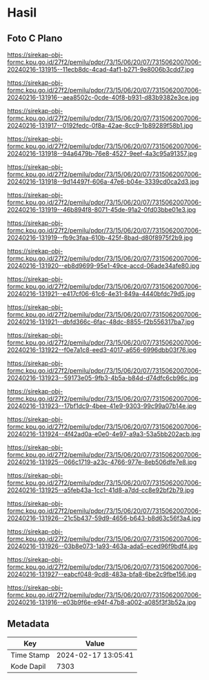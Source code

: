 # Hasil

## Foto C Plano

https://sirekap-obj-formc.kpu.go.id/27f2/pemilu/pdpr/73/15/06/20/07/7315062007006-20240216-131915--11ecb8dc-4cad-4af1-b271-9e8006b3cdd7.jpg

https://sirekap-obj-formc.kpu.go.id/27f2/pemilu/pdpr/73/15/06/20/07/7315062007006-20240216-131916--aea8502c-0cde-40f8-b931-d83b9382e3ce.jpg

https://sirekap-obj-formc.kpu.go.id/27f2/pemilu/pdpr/73/15/06/20/07/7315062007006-20240216-131917--0192fedc-0f8a-42ae-8cc9-1b89289f58b1.jpg

https://sirekap-obj-formc.kpu.go.id/27f2/pemilu/pdpr/73/15/06/20/07/7315062007006-20240216-131918--94a6479b-76e8-4527-9eef-4a3c95a91357.jpg

https://sirekap-obj-formc.kpu.go.id/27f2/pemilu/pdpr/73/15/06/20/07/7315062007006-20240216-131918--9d14497f-606a-47e6-b04e-3339cd0ca2d3.jpg

https://sirekap-obj-formc.kpu.go.id/27f2/pemilu/pdpr/73/15/06/20/07/7315062007006-20240216-131919--46b894f8-8071-45de-91a2-0fd03bbe01e3.jpg

https://sirekap-obj-formc.kpu.go.id/27f2/pemilu/pdpr/73/15/06/20/07/7315062007006-20240216-131919--fb9c3faa-610b-425f-8bad-d80f8975f2b9.jpg

https://sirekap-obj-formc.kpu.go.id/27f2/pemilu/pdpr/73/15/06/20/07/7315062007006-20240216-131920--eb8d9699-95e1-49ce-accd-06ade34afe80.jpg

https://sirekap-obj-formc.kpu.go.id/27f2/pemilu/pdpr/73/15/06/20/07/7315062007006-20240216-131921--e417cf06-61c6-4e31-849a-4440bfdc79d5.jpg

https://sirekap-obj-formc.kpu.go.id/27f2/pemilu/pdpr/73/15/06/20/07/7315062007006-20240216-131921--dbfd366c-6fac-48dc-8855-f2b556317ba7.jpg

https://sirekap-obj-formc.kpu.go.id/27f2/pemilu/pdpr/73/15/06/20/07/7315062007006-20240216-131922--f0e7a1c8-eed3-4017-a656-6996dbb03f76.jpg

https://sirekap-obj-formc.kpu.go.id/27f2/pemilu/pdpr/73/15/06/20/07/7315062007006-20240216-131923--59173e05-9fb3-4b5a-b84d-d74dfc6cb96c.jpg

https://sirekap-obj-formc.kpu.go.id/27f2/pemilu/pdpr/73/15/06/20/07/7315062007006-20240216-131923--17bf1dc9-4bee-41e9-9303-99c99a07b14e.jpg

https://sirekap-obj-formc.kpu.go.id/27f2/pemilu/pdpr/73/15/06/20/07/7315062007006-20240216-131924--4f42ad0a-e0e0-4e97-a9a3-53a5bb202acb.jpg

https://sirekap-obj-formc.kpu.go.id/27f2/pemilu/pdpr/73/15/06/20/07/7315062007006-20240216-131925--066c1719-a23c-4766-977e-8eb506dfe7e8.jpg

https://sirekap-obj-formc.kpu.go.id/27f2/pemilu/pdpr/73/15/06/20/07/7315062007006-20240216-131925--a5feb43a-1cc1-41d8-a7dd-cc8e92bf2b79.jpg

https://sirekap-obj-formc.kpu.go.id/27f2/pemilu/pdpr/73/15/06/20/07/7315062007006-20240216-131926--21c5b437-59d9-4656-b643-b8d63c56f3a4.jpg

https://sirekap-obj-formc.kpu.go.id/27f2/pemilu/pdpr/73/15/06/20/07/7315062007006-20240216-131926--03b8e073-1a93-463a-ada5-eced96f9bdf4.jpg

https://sirekap-obj-formc.kpu.go.id/27f2/pemilu/pdpr/73/15/06/20/07/7315062007006-20240216-131927--eabcf048-9cd8-483a-bfa8-6be2c9fbe156.jpg

https://sirekap-obj-formc.kpu.go.id/27f2/pemilu/pdpr/73/15/06/20/07/7315062007006-20240216-131916--e03b9f6e-e94f-47b8-a002-a085f3f3b52a.jpg


## Metadata

| Key        | Value               |
| ---------- | ------------------- |
| Time Stamp | 2024-02-17 13:05:41 |
| Kode Dapil | 7303                |



